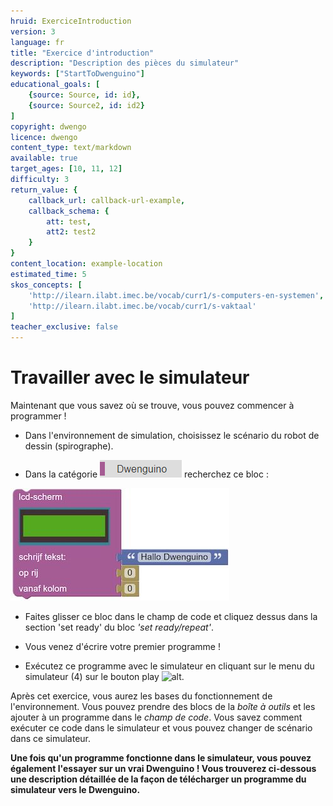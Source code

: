 ```yaml
---
hruid: ExerciceIntroduction
version: 3
language: fr
title: "Exercice d'introduction"
description: "Description des pièces du simulateur"
keywords: ["StartToDwenguino"]
educational_goals: [
    {source: Source, id: id}, 
    {source: Source2, id: id2}
]
copyright: dwengo
licence: dwengo
content_type: text/markdown
available: true
target_ages: [10, 11, 12]
difficulty: 3
return_value: {
    callback_url: callback-url-example,
    callback_schema: {
        att: test,
        att2: test2
    }
}
content_location: example-location
estimated_time: 5
skos_concepts: [
    'http://ilearn.ilabt.imec.be/vocab/curr1/s-computers-en-systemen', 
    'http://ilearn.ilabt.imec.be/vocab/curr1/s-vaktaal'
]
teacher_exclusive: false
---
```

# Travailler avec le simulateur
Maintenant que vous savez où se trouve, vous pouvez commencer à programmer !

* Dans l'environnement de simulation, choisissez le scénario du robot de dessin (spirographe).

* Dans la catégorie ![alt](embed/Afb2.png "Image Dwenguino") recherchez ce bloc :


![alt](embed/Afb9.jpg "Image LCD")


* Faites glisser ce bloc dans le champ de code et cliquez dessus dans la section 'set ready' du bloc *'set ready/repeat'*.

* Vous venez d'écrire votre premier programme !

* Exécutez ce programme avec le simulateur en cliquant sur le menu du simulateur (4) sur le bouton play ![alt](embed/Image7.png "Image Play").

Après cet exercice, vous aurez les bases du fonctionnement de l'environnement. Vous pouvez prendre des blocs de la *boîte à outils* et les ajouter à un programme dans le *champ de code*. Vous savez comment exécuter ce code dans le simulateur et vous pouvez changer de scénario dans ce simulateur.

**Une fois qu'un programme fonctionne dans le simulateur, vous pouvez également l'essayer sur un vrai Dwenguino ! Vous trouverez ci-dessous une description détaillée de la façon de télécharger un programme du simulateur vers le Dwenguino.**